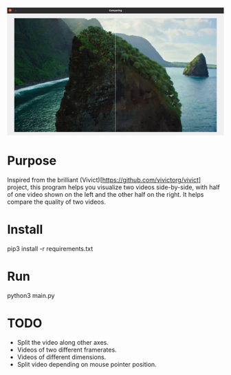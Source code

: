 ![Alt text](gallery/verticalSplit.png?raw=true "Compare videos for quality")
  
# Purpose
Inspired from the brilliant (Vivict)[https://github.com/vivictorg/vivict] project, this program helps you visualize two videos side-by-side, with half of one video shown on the left and the other half on the right. It helps compare the quality of two videos. 
  
# Install
pip3 install -r requirements.txt

# Run
python3 main.py

# TODO
* Split the video along other axes.
* Videos of two different framerates.
* Videos of different dimensions.
* Split video depending on mouse pointer position.

